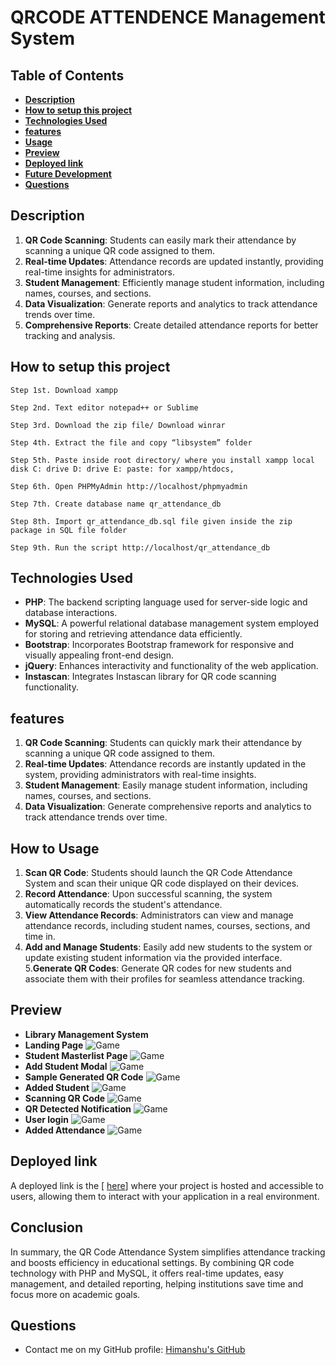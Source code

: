 # QRCODE ATTENDENCE Management System

## **Table of Contents**
- [**Description**](#description)
- [**How to setup this project**](#how-to-setup-this-project)
- [**Technologies Used**](#technologies-used)
- [**features**](#features)
- [**Usage**](#usage)
- [**Preview**](#preview)
- [**Deployed link**](#deployed-link)
- [**Future Development**](#future-development)
- [**Questions**](#questions)


## **Description**

1. **QR Code Scanning**: Students can easily mark their attendance by scanning a unique QR code assigned to them.
2. **Real-time Updates**: Attendance records are updated instantly, providing real-time insights for administrators.
3. **Student Management**: Efficiently manage student information, including names, courses, and sections.
4. **Data Visualization**: Generate reports and analytics to track attendance trends over time.
5. **Comprehensive Reports**: Create detailed attendance reports for better tracking and analysis.
## **How to setup this project**
```
Step 1st. Download xampp
```
```
Step 2nd. Text editor notepad++ or Sublime
```
```
Step 3rd. Download the zip file/ Download winrar
```
```
Step 4th. Extract the file and copy “libsystem” folder
```
```
Step 5th. Paste inside root directory/ where you install xampp local disk C: drive D: drive E: paste: for xampp/htdocs,
```
```
Step 6th. Open PHPMyAdmin http://localhost/phpmyadmin
```
```
Step 7th. Create database name qr_attendance_db
```
```
Step 8th. Import qr_attendance_db.sql file given inside the zip package in SQL file folder
```
```
Step 9th. Run the script http://localhost/qr_attendance_db 
```


## **Technologies Used**
* **PHP**: The backend scripting language used for server-side logic and database interactions.
* **MySQL**: A powerful relational database management system employed for storing and retrieving attendance data efficiently.
* **Bootstrap**: Incorporates Bootstrap framework for responsive and visually appealing front-end design.
* **jQuery**: Enhances interactivity and functionality of the web application.
* **Instascan**: Integrates Instascan library for QR code scanning functionality.

## **features** 

1. **QR Code Scanning**: Students can quickly mark their attendance by scanning a unique QR code assigned to them.
2. **Real-time Updates**: Attendance records are instantly updated in the system, providing administrators with real-time insights.
3. **Student Management**: Easily manage student information, including names, courses, and sections.
4. **Data Visualization**: Generate comprehensive reports and analytics to track attendance trends over time.
## **How to Usage**

1. **Scan QR Code**: Students should launch the QR Code Attendance System and scan their unique QR code displayed on their devices.
2. **Record Attendance**: Upon successful scanning, the system automatically records the student's attendance.
3. **View Attendance Records**: Administrators can view and manage attendance records, including student names, courses, sections, and time in.
4. **Add and Manage Students**: Easily add new students to the system or update existing student information via the provided interface.
5.**Generate QR Codes**: Generate QR codes for new students and associate them with their profiles for seamless attendance tracking.


## **Preview**

* **Library Management System**
* **Landing Page**
![Game](src/02.png)
* **Student Masterlist Page**
![Game](src/02.png)
* **Add Student Modal**
![Game](src/04.png)
* **Sample Generated QR Code**
![Game](src/03.png)
* **Added Student**
![Game](src/05.png)
* **Scanning QR Code**
![Game](src/06.png)
* **QR Detected Notification**
![Game](src/07.png)
* **User login**
![Game](src/09.png)
* **Added Attendance**
![Game](src/10.png)





## **Deployed link**

A deployed link is the [ <a href="https://himanshuranjan977.github.io/libraryManagementSystem/" target="_blank">here</a>]  where your project is hosted and accessible to users, allowing them to interact with your application in a real environment.

## **Conclusion**
In summary, the QR Code Attendance System simplifies attendance tracking and boosts efficiency in educational settings. By combining QR code technology with PHP and MySQL, it offers real-time updates, easy management, and detailed reporting, helping institutions save time and focus more on academic goals.
## **Questions**

* Contact me on my GitHub profile: [Himanshu's GitHub](https://github.com/himanshuranjan977)

